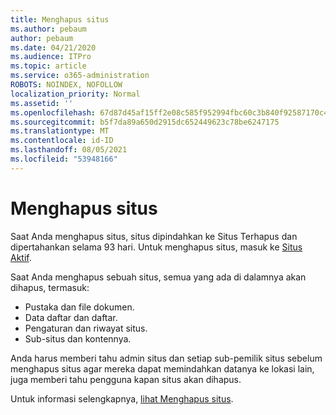 ```yaml
---
title: Menghapus situs
ms.author: pebaum
author: pebaum
ms.date: 04/21/2020
ms.audience: ITPro
ms.topic: article
ms.service: o365-administration
ROBOTS: NOINDEX, NOFOLLOW
localization_priority: Normal
ms.assetid: ''
ms.openlocfilehash: 67d87d45af15ff2e08c585f952994fbc60c3b840f92587170c45ab3c9b53c6e2
ms.sourcegitcommit: b5f7da89a650d2915dc652449623c78be6247175
ms.translationtype: MT
ms.contentlocale: id-ID
ms.lasthandoff: 08/05/2021
ms.locfileid: "53948166"
---
```

# <a name="delete-a-site"></a>Menghapus situs

Saat Anda menghapus situs, situs dipindahkan ke Situs Terhapus dan dipertahankan selama 93 hari. Untuk menghapus situs, masuk ke [Situs Aktif](https://admin.microsoft.com/sharepoint?page=sitemanagement&modern=true). 

Saat Anda menghapus sebuah situs, semua yang ada di dalamnya akan dihapus, termasuk:

- Pustaka dan file dokumen.
- Data daftar dan daftar.
- Pengaturan dan riwayat situs.
- Sub-situs dan kontennya.

Anda harus memberi tahu admin situs dan setiap sub-pemilik situs sebelum menghapus situs agar mereka dapat memindahkan datanya ke lokasi lain, juga memberi tahu pengguna kapan situs akan dihapus.

Untuk informasi selengkapnya, [lihat Menghapus situs](https://docs.microsoft.com/sharepoint/delete-site-collection).

